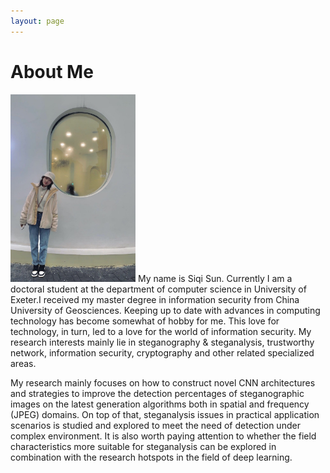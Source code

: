 ```yaml
---
layout: page
---
```


# About Me

<img src="/images/index.png" class="floatpic" width="200" height="300">
My name is Siqi Sun. Currently I am  a doctoral student at the department of computer science in University of Exeter.I received my master degree in information security from China University of Geosciences. Keeping up to date with advances in computing technology has become somewhat of hobby for me. This love for technology, in turn, led to a love for the world of information security. My research interests mainly lie in steganography & steganalysis, trustworthy network, information security, cryptography and other related specialized areas.

My research mainly focuses on how to construct novel CNN architectures and strategies to improve the detection percentages of steganographic images on the latest generation algorithms both in spatial and frequency (JPEG) domains. On top of that, steganalysis issues in practical application scenarios is studied and explored to meet the need of detection under complex environment. It is also worth paying attention to whether the field characteristics more suitable for steganalysis can
be explored in combination with the research hotspots in the field of deep learning.


<!--
If you’d like to know more about my work or explore opportunities for collaboration, please get in touch!
I am currently working on PyTorch Compilers
at Facebook.
Before Facebook, I was at GoDaddy helping build a deep learning platform
for predicting small business behavior and personalizing experiences across
the company.  I also created [GoDaddy Domain Appraisals], which uses neural
networks to predict the resale value of a domain name better than a human
expert.  I joined GoDaddy in 2013 as part of the [acquisition] of the startup
[Locu], which I joined in 2011 while I was simultaneously getting my Ph.D. at
[MIT][MIT] [CSAIL].
I did my Ph.D. dissertation in the [Commit] group lead by  [Saman Amarasinghe].
I started the [OpenTuner] project, an extensible framework for program
autotuning.  I also created the [PetaBricks] programming language, a language
that incorporates algorithmic choices to allow an integrated autotuner to
explore search spaces of program implementations.  As an undergraduate, I did
research with [Gene Cooperman] and helped create [DMTCP], a user-level
distributed checkpoint/restart system.
[GoDaddy Domain Appraisals]: https://www.godaddy.com/engineering/2019/07/26/domain-name-valuation/
[acquisition]: http://allthingsd.com/20130819/godaddy-acquires-merchant-finder-startup-locu-for-70-million/
[CSAIL]: http://www.csail.mit.edu/
[DMTCP]: http://dmtcp.sourceforge.net/
[Gene Cooperman]: http://www.ccs.neu.edu/home/gene/
[Locu]: http://locu.com/
[MIT]: http://www.mit.edu/
[OpenTuner]: http://opentuner.org/
[PetaBricks]: http://projects.csail.mit.edu/petabricks/
[Commit]: http://groups.csail.mit.edu/commit/
[Saman Amarasinghe]: http://people.csail.mit.edu/saman/
-->

